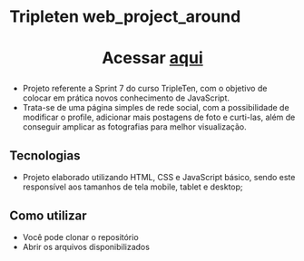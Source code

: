 # Tripleten web_project_around
<h1 align="center">
  <p>Acessar <a href="https://borges-camila.github.io/web_project_around/">aqui</a></p>
</h1>
 
- Projeto referente a Sprint 7 do curso TripleTen, com o objetivo de colocar em prática novos conhecimento de JavaScript.
- Trata-se de uma página simples de rede social, com a possibilidade de modificar o profile, adicionar mais postagens de foto e curti-las, além de conseguir amplicar as fotografias para melhor visualização. 

## Tecnologias

- Projeto elaborado utilizando HTML, CSS e JavaScript básico, sendo este responsível aos tamanhos de tela mobile, tablet e desktop; 

## Como utilizar

- Você pode clonar o repositório
- Abrir os arquivos disponibilizados
